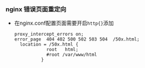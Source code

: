 ### nginx 错误页面重定向





* 在nginx.conf配置页面需要开启`http{}`添加

  ```shell
  proxy_intercept_errors on;
  error_page  404 402 500 502 503 504  /50x.html;
    location = /50x.html {
              root   html;
              #root /var/www/html
            }	
  
  ```

  ​											